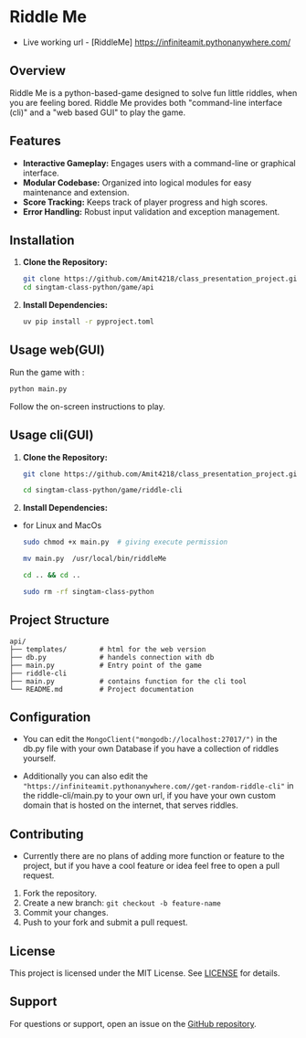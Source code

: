 # Riddle Me

- Live working url - [RiddleMe] https://infiniteamit.pythonanywhere.com/

## Overview

Riddle Me is a python-based-game designed to solve fun little riddles, when you are feeling bored. Riddle Me provides both "command-line interface (cli)" and a "web based GUI" to play the game.

## Features

- **Interactive Gameplay:** Engages users with a command-line or graphical interface.
- **Modular Codebase:** Organized into logical modules for easy maintenance and extension.
- **Score Tracking:** Keeps track of player progress and high scores.
- **Error Handling:** Robust input validation and exception management.

## Installation

1. **Clone the Repository:**

   ```bash
   git clone https://github.com/Amit4218/class_presentation_project.git
   cd singtam-class-python/game/api
   ```

2. **Install Dependencies:**
   ```bash
   uv pip install -r pyproject.toml
   ```

## Usage web(GUI)

Run the game with :

```bash
python main.py
```

Follow the on-screen instructions to play.

## Usage cli(GUI)

1. **Clone the Repository:**

   ```bash
   git clone https://github.com/Amit4218/class_presentation_project.git

   cd singtam-class-python/game/riddle-cli
   ```

2. **Install Dependencies:**

- for Linux and MacOs

  ```bash
  sudo chmod +x main.py  # giving execute permission

  mv main.py  /usr/local/bin/riddleMe

  cd .. && cd ..

  sudo rm -rf singtam-class-python

  ```

## Project Structure

```
api/
├── templates/        # html for the web version
├── db.py             # handels connection with db
├── main.py           # Entry point of the game
├── riddle-cli
├── main.py           # contains function for the cli tool
└── README.md         # Project documentation
```

## Configuration

- You can edit the `MongoClient("mongodb://localhost:27017/")` in the db.py file with your own Database if you have a collection of riddles yourself.

- Additionally you can also edit the `"https://infiniteamit.pythonanywhere.com//get-random-riddle-cli"` in the riddle-cli/main.py to your own url, if you have your own custom domain that is hosted on the internet, that serves riddles.

## Contributing

- Currently there are no plans of adding more function or feature to the project, but if you have a cool feature or idea feel free to open a pull request.
  </br>

1. Fork the repository.
2. Create a new branch: `git checkout -b feature-name`
3. Commit your changes.
4. Push to your fork and submit a pull request.

## License

This project is licensed under the MIT License. See [LICENSE](LICENSE) for details.

## Support

For questions or support, open an issue on the [GitHub repository](https://github.com/Amit4218/class_presentation_project/issues).
